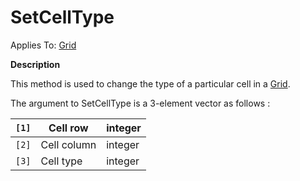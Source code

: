 




<h1 class="heading"><span class="name">SetCellType</span></h1>

Applies To: [Grid](../a-z/grid.md)


**Description**


This method is used to change the type of a particular cell in a [Grid](../a-z/grid.md).


The argument to SetCellType is a  3-element vector as follows :


| `[1]` | Cell row | integer |
| --- | --- | ---  |
| `[2]` | Cell column | integer |
| `[3]` | Cell type | integer |



